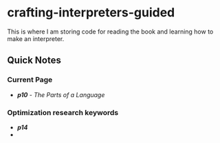# crafting-interpreters-guided
This is where I am storing code for reading the book and learning how to make an interpreter.

## Quick Notes
### Current Page
- ***p10** - The Parts of a Language*
### Optimization research keywords
- ***p14***
- 